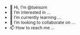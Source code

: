 - 👋 Hi, I’m @tseisom
- 👀 I’m interested in ...
- 🌱 I’m currently learning ...
- 💞️ I’m looking to collaborate on ...
- 📫 How to reach me ...

<!---
tseisom/tseisom is a ✨ special ✨ repository because its `README.md` (this file) appears on your GitHub profile.
You can click the Preview link to take a look at your changes.
--->
